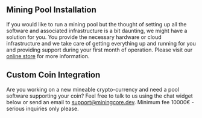 ## Mining Pool Installation

If you would like to run a mining pool but the thought of setting up all the software and associated infrastructure is a bit daunting, we might have a solution for you. You provide the necessary hardware or cloud infrastructure and we take care of getting everything up and running for you and providing support during your first month of operation. Please visit our [online store](https://miningcore-support.myshopify.com/) for more information. 

## Custom Coin Integration

Are you working on a new mineable crypto-currency and need a pool software supporting your coin? Feel free to talk to us using the chat widget below or send an email to [support@miningcore.dev](mailto:support@miningcore.dev). Minimum fee 10000€ - serious inquiries only please.

<script type="text/javascript" id="hs-script-loader" async defer src="//js-eu1.hs-scripts.com/25078611.js"></script>
